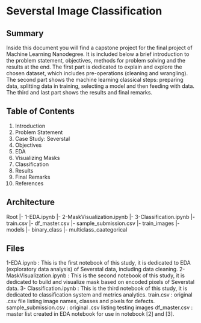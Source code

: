 # Severstal Image Classification

## Summary
Inside this document you will find a capstone project for the final project of Machine Learning Nanodegree. It is included below a brief introduction to the problem statement, objectives, methods for problem solving and the results at the end. The first part is dedicated to explain and explore the chosen dataset, which includes pre-operations (cleaning and wrangling). The second part shows the machine learning classical steps: preparing data, splitting data in training, selecting a model and then feeding with data. The third and last part shows the results and final remarks.

## Table of Contents
1.	Introduction
2.	Problem Statement
3.	Case Study: Severstal
4.	Objectives
5.	EDA
6.	Visualizing Masks
7.	Classification
8.	Results
9.	Final Remarks
10.	References

## Architecture

Root
|- 1-EDA.ipynb
|- 2-MaskVisualization.ipynb
|- 3-Classification.ipynb
|- train.csv
|- df_master.csv
|- sample_submission.csv
|- train_images
|- models
    |- binary_class
    |- multiclass_caategorical
    
## Files
1-EDA.ipynb : This is the first notebook of this study, it is dedicated to EDA (exploratory data analysis) of Severstal data, including data cleaning.
2-MaskVisualization.ipynb : This is the second notebook of this study, it is dedicated to build and visualize mask based on encoded pixels of Severstal data.
3- Classification.ipynb : This is the third notebook of this study, it is dedicated to classification system and metrics analytics.
train.csv : original .csv file listing image names, classes and pixels for defects.
sample_submission.csv : original .csv listing testing images
df_master.csv : master list created in EDA notebook for use in notebook [2] and [3].

